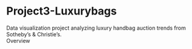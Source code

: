 # Project3-Luxurybags
Data visualization project analyzing luxury handbag auction trends from Sotheby’s &amp; Christie’s.  
Overview